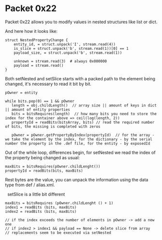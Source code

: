 # Packet 0x22

Packet 0x22 allows you to modify values in nested structures like list or dict.

And here how it looks like:

```
struct NestedPropertyChange {
    entity_id, = struct.unpack('I', stream.read(4))
    is_slice = struct.unpack('b', stream.read(1))[0] == 1
    payload_size, = struct.unpack('b', stream.read(1))

    unknown = stream.read(3)  # always 0x000000
    payload = stream.read()
}
```

Both setNested and setSlice starts with a packed path to the element being changed, it's necessary to read it bit by bit.

```
pOwner = entity

while bits.pop(0) == 1 && pOwner
   length = obj.childLength()  // array size || amount of keys in dict || amount of entity properties
   bits = bitsRequires(length)  // how many bits you need to store the index for the container above => ceil(log(length, 2))
   propertyId = readBits(bitsArray, bits) // read the required number of bits, the missing is completed with zeros

   pOwner = pOwner.getPropertyByIndex(propertyId)  // for the array - we take the element by the index, for the dictionary - by the serial number the property in the .def file, for the entity - by exposedId
```

Out of the while loop, differences begin, for setNested we read the index of the property being changed as usual:

```
maxBits = bitsRequires(pOwner.childLenght())
propertyId = readBits(bits, maxBits)
```

Rest bytes are the value, you can unpack the information using the data type from def / alias.xml.

 
setSlice is a little bit different


```
maxBits = bitsRequires (pOwner.childLenght () + 1)
index1 = readBits (bits, maxBits)
index2 = readBits (bits, maxBits)

// if the index exceeds the number of elements in pOwner -> add a new one
// if index2 > index1 && payload == None -> delete slice from array
// replacements seem to be executed via setNested
```
